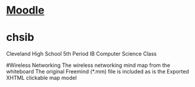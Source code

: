 # [Moodle](http://moodle.clevelandhighschool.org/course/view.php?id=7)
# chsib
Cleveland High School 5th Period IB Computer Science Class

#Wireless Networking
The wireless networking mind map from the whiteboard
The original Freemind (*.mm) file is included as is the Exported XHTML clickable map model
